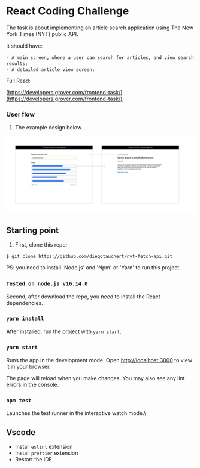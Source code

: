 # React Coding Challenge

The task is about implementing an article search application using The New York Times (NYT) public API.

It should have:

    - A main screen, where a user can search for articles, and view search results;
    - A detailed article view screen;

Full Read:

[https://developers.grover.com/frontend-task/](https://developers.grover.com/frontend-task/)

### User flow

1. The example design below.

![Example Design](./mock.jpg)

## Starting point

1. First, clone this repo:

```console
$ git clone https://github.com/diegotauchert/nyt-fetch-api.git
```

PS: you need to install 'Node.js' and 'Npm' or 'Yarn' to run this project.

### ` Tested on node.js v16.14.0 `

Second, after download the repo, you need to install the React dependencies.

### `yarn install`

After installed, run the project with `yarn start`.

### `yarn start`

Runs the app in the development mode.
Open [http://localhost:3000](http://localhost:3000) to view it in your browser.

The page will reload when you make changes.
You may also see any lint errors in the console.

### `npm test`

Launches the test runner in the interactive watch mode.\

## Vscode

- Install `eslint` extension
- Install `prettier` extension
- Restart the IDE
